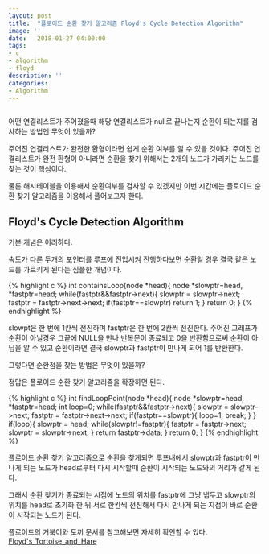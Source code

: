 ```yaml
---
layout: post
title:  "플로이드 순환 찾기 알고리즘 Floyd's Cycle Detection Algorithm"
image: ''
date:   2018-01-27 04:00:00
tags:
- c
- algorithm
- floyd
description: ''
categories:
- Algorithm
---
```


<img src="https://octodex.github.com/images/codercat.jpg" alt="">

어떤 연결리스트가 주어졌을때 해당 연결리스트가 null로 끝나는지 순환이 되는지를 검사하는 방법엔 무엇이 있을까?

주어진 연결리스트가 완전한 환형이라면 쉽게 순환 여부를 알 수 있을 것이다. 주어진 연결리스트가 완전 환형이 아니라면 순환을 찾기 위해서는 2개의 노드가 가리키는 노드를 찾는 것이 핵심이다.

물론 해시테이블을 이용해서 순환여부를 검사할 수 있겠지만 이번 시간에는 플로이드 순환 찾기 알고리즘을 이용해서 풀어보고자 한다.


## Floyd's Cycle Detection Algorithm

기본 개념은 이러하다. 

속도가 다른 두개의 포인터를 루프에 진입시켜 진행하다보면 순환일 경우 결국 같은 노드를 가르키게 된다는 심플한 개념이다.

{% highlight c %}
int containsLoop(node *head){
    node *slowptr=head, *fastptr=head;
    while(fastptr&&fastptr->next){
        slowptr = slowptr->next;
        fastptr = fastptr->next->next;
        if(fastptr==slowptr)
            return 1;
    }
    return 0;
}
{% endhighlight %}

slowpt은 한 번에 1칸씩 전진하며 fastptr은 한 번에 2칸씩 전진한다. 주어진 그래프가 순환이 아닐경우 그끝에 NULL을 만나 반복문이 종료되고 0을 반환함으로써 순환이 아님을 알 수 있고 순환이라면 결국 slowptr과 fastptr이 만나게 되어 1를 반환한다.

그렇다면 순환점을 찾는 방법은 무엇이 있을까?

정답은 플로이드 순환 찾기 알고리즘을 확장하면 된다.

{% highlight c %}
int findLoopPoint(node *head){
    node *slowptr=head, *fastptr=head;
    int loop=0;
    while(fastptr&&fastptr->next){
        slowptr = slowptr->next;
        fastptr = fastptr->next->next;
        if(fastptr==slowptr){
            loop=1;
            break;
        }
    }
    if(loop){
        slowptr = head;
        while(slowptr!=fastptr){
            fastptr = fastptr->next;
            slowptr = slowptr->next;
        }
        return fastptr->data;
    }
    return 0;
}
{% endhighlight %} 

플로이드 순환 찾기 알고리즘으로 순환을 찾게되면 루프내에서 slowptr과 fastptr이 만나게 되는 노드가 head로부터 다시 시작할때 순환이 시작되는 노드와의 거리가 같게 된다.

그래서 순환 찾기가 종료되는 시점에 노드의 위치를 fastptr에 그냥 냅두고 slowptr의 위치를 head로 초기화 한 뒤 서로 한칸씩 전진해서 다시 만나게 되는 지점이 바로 순환이 시작되는 노드가 된다.

플로이드의 거북이와 토끼 문서를 참고해보면 자세히 확인할 수 있다. <a href="https://en.wikipedia.org/wiki/Cycle_detection#Floyd's_Tortoise_and_Hare">Floyd's_Tortoise_and_Hare</a>
